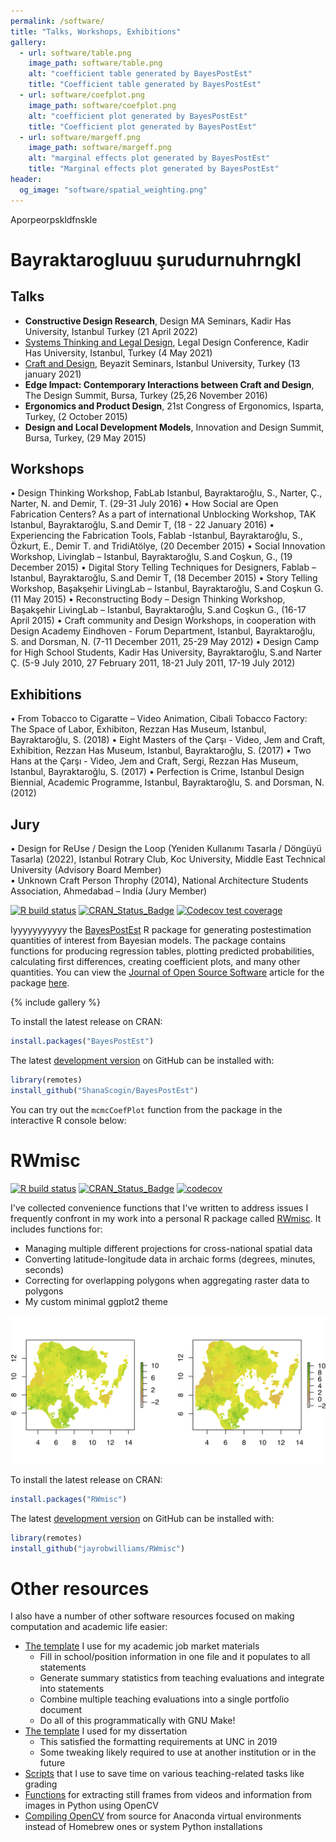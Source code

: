 ```yaml
---
permalink: /software/
title: "Talks, Workshops, Exhibitions"
gallery:
  - url: software/table.png
    image_path: software/table.png
    alt: "coefficient table generated by BayesPostEst"
    title: "Coefficient table generated by BayesPostEst"
  - url: software/coefplot.png
    image_path: software/coefplot.png
    alt: "coefficient plot generated by BayesPostEst"
    title: "Coefficient plot generated by BayesPostEst"
  - url: software/margeff.png
    image_path: software/margeff.png
    alt: "marginal effects plot generated by BayesPostEst"
    title: "Marginal effects plot generated by BayesPostEst"
header:
  og_image: "software/spatial_weighting.png"
---
```


Aporpeorpskldfnskle

# Bayraktarogluuu şurudurnuhrngkl



## Talks

- **Constructive Design Research**, Design MA Seminars, Kadir Has University, Istanbul Turkey (21 April 2022)
- [Systems Thinking and Legal Design](https://www.youtube.com/watch?v=22bgO8AYAi4), Legal Design Conference, Kadir Has University, Istanbul, Turkey (4 May 2021) 
- [Craft and Design](https://www.youtube.com/watch?v=h7L9XQY3e4o), Beyazit Seminars, Istanbul University, Turkey (13 january 2021) 
- **Edge Impact: Contemporary Interactions between Craft and Design**, The Design Summit, Bursa, Turkey (25,26 November 2016)
- **Ergonomics and Product Design**, 21st Congress of Ergonomics, Isparta, Turkey, (2 October 2015)
- **Design and Local Development Models**, Innovation and Design Summit, Bursa, Turkey, (29 May 2015)



## Workshops 

•	Design Thinking Workshop, FabLab Istanbul, Bayraktaroğlu, S., Narter, Ç., Narter, N. and Demir, T. (29-31 July 2016)
•	How Social are Open Fabrication Centers? As a part of international Unblocking Workshop, TAK Istanbul, Bayraktaroğlu, S.and Demir T, (18 - 22 January 2016)
•	Experiencing the Fabrication Tools, Fablab -Istanbul, Bayraktaroğlu, S., Özkurt, E., Demir T. and TridiAtölye, (20 December 2015)
•	Social Innovation Workshop, Livinglab – Istanbul, Bayraktaroğlu, S.and Coşkun, G., (19 December 2015)
•	Digital Story Telling Techniques for Designers, Fablab – Istanbul, Bayraktaroğlu, S.and Demir T, (18 December 2015)
•	Story Telling Workshop, Başakşehir LivingLab – Istanbul, Bayraktaroğlu, S.and Coşkun G. (11 May 2015)
•	Reconstructing Body – Design Thinking Workshop, Başakşehir LivingLab – Istanbul, Bayraktaroğlu, S.and Coşkun G., (16-17 April 2015)
•	Craft community and Design Workshops, in cooperation with Design Academy Eindhoven - Forum Department,  Istanbul, Bayraktaroğlu, S. and Dorsman, N. (7-11 December 2011, 25-29 May 2012)
•	Design Camp for High School Students, Kadir Has University, Bayraktaroğlu, S.and Narter Ç. (5-9 July 2010, 27 February 2011, 18-21 July 2011, 17-19 July 2012) 


## Exhibitions

•	From Tobacco to Cigaratte – Video Animation, Cibali Tobacco Factory: The Space of Labor, Exhibiton, Rezzan Has Museum, Istanbul, Bayraktaroğlu, S. (2018)
•	Eight Masters of the Çarşı - Video, Jem and Craft, Exhibition, Rezzan Has Museum, Istanbul, Bayraktaroğlu, S. (2017)
•	Two Hans at the Çarşı - Video, Jem and Craft, Sergi, Rezzan Has Museum, Istanbul, Bayraktaroğlu, S. (2017)
•	Perfection is Crime, Istanbul Design Biennial, Academic Programme, Istanbul, Bayraktaroğlu, S. and Dorsman, N. (2012)

## Jury 
•	Design for ReUse / Design the Loop (Yeniden Kullanımı Tasarla / Döngüyü Tasarla) (2022), Istanbul Rotrary Club, Koc University, Middle East Technical University (Advisory Board Member)   
•	Unknown Craft Person Throphy (2014), National Architecture Students Association, Ahmedabad – India (Jury Member)









[![R build status](https://github.com/ShanaScogin/BayesPostEst/workflows/R-CMD-check/badge.svg)](https://github.com/ShanaScogin/BayesPostEst/actions)
[![CRAN_Status_Badge](https://www.r-pkg.org/badges/version/BayesPostEst)](https://CRAN.R-project.org/package=BayesPostEst)
[![Codecov test coverage](https://codecov.io/gh/ShanaScogin/BayesPostEst/branch/master/graph/badge.svg)](https://codecov.io/gh/ShanaScogin/BayesPostEst?branch=master)

Iyyyyyyyyyyy the [BayesPostEst](https://cran.r-project.org/package=BayesPostEst) R package for generating postestimation quantities of interest from Bayesian models. The package contains functions for producing regression tables, plotting predicted probabilities, calculating first differences, creating coefficient plots, and many other quantities. You can view the [Journal of Open Source Software](https://joss.theoj.org/) article for the package [here](https://doi.org/10.21105/joss.01722).

{% include gallery %}

To install the latest release on CRAN:

```r
install.packages("BayesPostEst")
```

The latest [development version](https://github.com/ShanaScogin/BayesPostEst) on GitHub can be installed with:

```r
library(remotes)
install_github("ShanaScogin/BayesPostEst")
```

You can try out the `mcmcCoefPlot` function from the package in the interactive R console below:

# RWmisc

[![R build status](https://github.com/jayrobwilliams/RWmisc/workflows/R-CMD-check/badge.svg)](https://github.com/jayrobwilliams/RWmisc/actions)
[![CRAN_Status_Badge](https://www.r-pkg.org/badges/version/RWmisc)](https://CRAN.R-project.org/package=RWmisc)
[![codecov](https://codecov.io/gh/jayrobwilliams/RWmisc/branch/master/graph/badge.svg)](https://codecov.io/gh/jayrobwilliams/RWmisc)

I've collected convenience functions that I've written to address issues I frequently confront in my work into a personal R package called [RWmisc](https://CRAN.R-project.org/package=RWmisc). It includes functions for:

- Managing multiple different projections for cross-national spatial data
- Converting latitude-longitude data in archaic forms (degrees, minutes, seconds)
- Correcting for overlapping polygons when aggregating raster data to polygons
- My custom minimal ggplot2 theme

![](/images/software/spatial_weighting.png)

To install the latest release on CRAN:

```r
install.packages("RWmisc")
```

The latest [development version](https://github.com/jayrobwilliams/RWmisc) on GitHub can be installed with:

```r
library(remotes)
install_github("jayrobwilliams/RWmisc")
```

# Other resources

I also have a number of other software resources focused on making computation and academic life easier:

- [The template](https://github.com/jayrobwilliams/JobMarket) I use for my academic job market materials
    - Fill in school/position information in one file and it populates to all statements
    - Generate summary statistics from teaching evaluations and integrate into statements
    - Combine multiple teaching evaluations into a single portfolio document
    - Do all of this programmatically with GNU Make!
- [The template](https://github.com/jayrobwilliams/UNC-Dissertation-Template) I used for my dissertation
    - This satisfied the formatting requirements at UNC in 2019
    - Some tweaking likely required to use at another institution or in the future
- [Scripts](https://github.com/jayrobwilliams/Teaching) that I use to save time on various teaching-related tasks like grading
- [Functions](https://github.com/jayrobwilliams/ComputerVision) for extracting still frames from videos and information from images in Python using OpenCV
- [Compiling OpenCV](/files/html/OpenCV_Install.html) from source for Anaconda virtual environments instead of Homebrew ones or system Python installations
